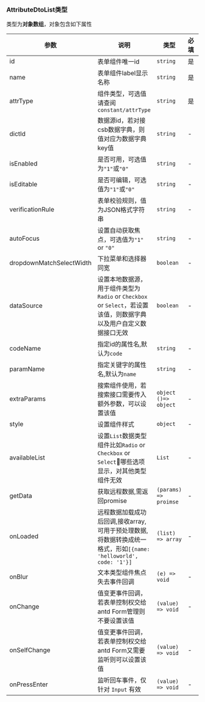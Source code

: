 ### AttributeDtoList类型

类型为**对象数组**，对象包含如下属性

| 参数 | 说明 | 类型 | 必填 | 默认值 |
| ---- | ---- | ---- | ---- | ------ |
| id | 表单组件唯一id | `string` | 是 |  |
| name | 表单组件label显示名称 | `string` | 是 |  |
| attrType | 组件类型，可选值请查阅`constant/attrType` | `string` | 是 |  |
| dictId | 数据源id，若对接csb数据字典，则值对应为数据字典key值 | `string` | - | `null` |
| isEnabled | 是否可用，可选值为`"1"`或`"0"` | `string` | - | `"1"` |
| isEditable | 是否可编辑，可选值为`"1"`或`"0"` | `string` | - | `null` |
| verificationRule | 表单校验规则，值为JSON格式字符串 | `string` | - | |
| autoFocus | 设置自动获取焦点，可选值为`"1"` or `"0"` | `string` | - | `"0"` |
| dropdownMatchSelectWidth | 下拉菜单和选择器同宽 | `boolean` | - | `false` |
| dataSource | 设置本地数据源，用于组件类型为`Radio` or `Checkbox` or `Select`，若设置该值，则数据字典以及用户自定义数据接口无效 | `boolean` | - | `false` |
| codeName | 指定id的属性名,默认为`code` | `string` | - | `name` |
| paramName | 指定关键字的属性名,默认为`name` | `string` | - | `name` |
| extraParams | 搜索组件使用，若搜索接口需要传入额外参数，可以设置该值 | `object` `()=> object` | - | `null` |
| style | 设置组件样式 | `object` | - | `null` |
| availableList | 设置`List`数据类型组件比如`Radio` or `Checkbox` or `Select`哪些选项显示，对其他类型组件无效 | `List` | - | `null` |
| getData | 获取远程数据,需返回promise | `(params) => proimse` | - | `null` |
| onLoaded | 远程数据加载成功后回调,接收array,可用于预处理数据,将数据转换成统一格式，形如`[{name: 'helloworld', code: '1'}]` | `(list) => array` | - | `null` |
| onBlur | 文本类型组件焦点失去事件回调 | `(e) => void` | - | `null` |
| onChange | 值变更事件回调，若表单控制权交给antd Form管理则不要设置该值 | `(value) => void` | - | `null` |
| onSelfChange | 值变更事件回调，若表单控制权交给antd Form又需要监听则可以设置该值 | `(value) => void` | - | `null` |
| onPressEnter | 监听回车事件，仅针对 `Input` 有效 | `(value) => void` | - | `null` |